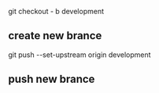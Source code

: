 git checkout - b development 

## create new brance

git push --set-upstream origin development

## push new brance
